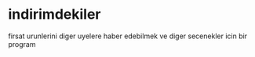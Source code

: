 # indirimdekiler
firsat urunlerini diger uyelere haber edebilmek ve diger secenekler icin bir program
